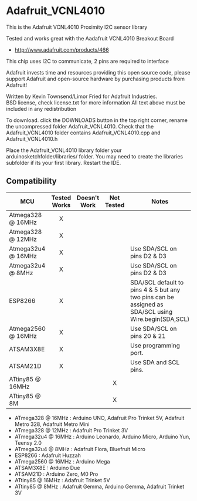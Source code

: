 Adafruit_VCNL4010
================

This is the Adafruit VCNL4010 Proximity I2C sensor library

Tested and works great with the Aadafruit VCNL4010 Breakout Board 
  * http://www.adafruit.com/products/466

This chip uses I2C to communicate, 2 pins are required to interface

Adafruit invests time and resources providing this open source code, 
please support Adafruit and open-source hardware by purchasing 
products from Adafruit!

Written by Kevin Townsend/Limor Fried for Adafruit Industries.  
BSD license, check license.txt for more information
All text above must be included in any redistribution

To download. click the DOWNLOADS button in the top right corner, rename the uncompressed folder Adafruit_VCNL4010. Check that the Adafruit_VCNL4010 folder contains Adafruit_VCNL4010.cpp and Adafruit_VCNL4010.h

Place the Adafruit_VCNL4010 library folder your arduinosketchfolder/libraries/ folder. You may need to create the libraries subfolder if its your first library. Restart the IDE.
<!-- START COMPATIBILITY TABLE -->

## Compatibility

MCU               | Tested Works | Doesn't Work | Not Tested  | Notes
----------------- | :----------: | :----------: | :---------: | -----
Atmega328 @ 16MHz |      X       |             |            | 
Atmega328 @ 12MHz |      X       |             |            | 
Atmega32u4 @ 16MHz |      X       |             |            | Use SDA/SCL on pins D2 &amp; D3
Atmega32u4 @ 8MHz |      X       |             |            | Use SDA/SCL on pins D2 &amp; D3
ESP8266           |      X       |             |            | SDA/SCL default to pins 4 &amp; 5 but any two pins can be assigned as SDA/SCL using Wire.begin(SDA,SCL)
Atmega2560 @ 16MHz |      X       |             |            | Use SDA/SCL on pins 20 &amp; 21
ATSAM3X8E         |      X       |             |            | Use programming port.
ATSAM21D          |      X       |             |            | Use SDA and SCL pins.
ATtiny85 @ 16MHz  |             |             |     X       | 
ATtiny85 @ 8M     |             |             |     X       | 

  * ATmega328 @ 16MHz : Arduino UNO, Adafruit Pro Trinket 5V, Adafruit Metro 328, Adafruit Metro Mini
  * ATmega328 @ 12MHz : Adafruit Pro Trinket 3V
  * ATmega32u4 @ 16MHz : Arduino Leonardo, Arduino Micro, Arduino Yun, Teensy 2.0
  * ATmega32u4 @ 8MHz : Adafruit Flora, Bluefruit Micro
  * ESP8266 : Adafruit Huzzah
  * ATmega2560 @ 16MHz : Arduino Mega
  * ATSAM3X8E : Arduino Due
  * ATSAM21D : Arduino Zero, M0 Pro
  * ATtiny85 @ 16MHz : Adafruit Trinket 5V
  * ATtiny85 @ 8MHz : Adafruit Gemma, Arduino Gemma, Adafruit Trinket 3V

<!-- END COMPATIBILITY TABLE -->
